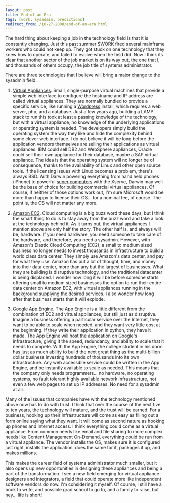 ```yaml
---
layout: post
title: End of an Era
tags: [work, sysadmin, predictions]
redirect_from: /10-27-2008/end-of-an-era.html
---
```


The hard thing about keeping a job in the technology field is that it is constantly changing.  Just this past summer $WORK fired several mainframe workers who could not keep up.  They got stuck on one technology that they knew how to operate, and failed to evolve when the field did.  Now I think its clear that another sector of the job market is on its way out, the one that I, and thousands of others occupy, the job title of systems administrator.

There are three technologies that I believe will bring a major change to the sysadmin field.

1.  [Virtual Appliances][1].  Small, single-purpose virtual machines that provide a simple web interface to configure the hostname and IP address are called virtual appliances.  They are normally bundled to provide a specific service, like running a [Wordpress][2] install, which requires a web server, php, and a database.  Just a few years ago, building a LAMP stack to run this took at least a passing knowledge of the technology, but with a virtual appliance, no knowledge of the underlying applications or operating system is needed. The developers simply build the operating system the way they like and hide the complexity behind some clever web interface.  I do not believe it will be long before the application vendors themselves are selling their applications as virtual appliances.  IBM could sell DB2 and WebSphere appliances, Oracle could sell their own appliance for their database, maybe a SAP virtual appliance.  The idea is that the operating system will no longer be of consequence, thanks to the availability of Linux and other open source tools.  If the licensing issues with Linux becomes a problem, there's always BSD.  With Darwin powering everything from hand held phones (iPhone) to powerful [super computers][3] with the Xserve, Darwin may well be the base of choice for building commercial virtual appliances.  Of course, if neither of those options work out, I'm sure Microsoft would be more than happy to license their OS... for a nominal fee, of course.  The point is, the OS will not matter any more.

2.  [Amazon EC2][4].  Cloud computing is a big buzz word these days, but I think the smart thing to do is to stay away from the buzz word and take a look at the technology behind it.  As it turns out, the virtual appliances I mention above are only half the story.  The other half is, and always will be, hardware.  If you need hardware, you need someone to take care of the hardware, and therefore, you need a sysadmin.  However, with Amazon's Elastic Cloud Computing (EC2), a small to medium sized business no longer needs to invest thousands in infrastructure to build a world class data center.  They simply use Amazon's data center, and pay for what they use.  Amazon has put a lot of thought, time, and money into their data center, more than any but the largest of businesses.  What they  are building is disruptive technology, and the traditional datacenter is being displaced.  I wonder how long it will be before someone starts offering small to medium sized businesses the option to run their entire data center on Amazon EC2, with virtual appliances running in the background supplying the desired services.  I also wonder how long after that business starts that it will explode.

3.  [Google App Engine][5].  The App Engine is a little different from the combination of EC2 and virtual appliances, but still just as disruptive.  Imagine a business offering a particular service over the Internet, they want to be able to scale when needed, and they want very little cost at the beginning.  If they write their application in python, they have it made.  The App Engine will host the application on Google's infrastructure, giving it the speed, redundancy, and ability to scale that it needs to compete.  With the App Engine, the college student in his dorm has just as much ability to build the next great thing as the multi-billion dollar business investing hundreds of thousands into its own infrastructure.  Any web accessible service could be written in the App Engine, and be instantly available to scale as needed.  This means that the company only needs programmers... no hardware, no operating systems, no fault tolerant highly available network infrastructure, not even a few web pages to set up IP addresses. No need for a sysadmin at all.

Many of the issues that companies have with the technology mentioned above now has to do with trust.  I think that over the course of the next five to ten years, the technology will mature, and the trust will be earned.  For a business, hooking up their infrastructure will come as easy as filling out a form online saying what they want.  It will come as second nature as hooking up phones and Internet access.  I think everything could come as a virtual appliance.  From common needs like email and file sharing to more complex needs like Content Management On-Demand, everything could be run from a virtual appliance.  The vendor installs the OS, makes sure it is configured just right, installs the application, does the same for it, packages it up, and makes millions.

This makes the career field of systems administrator much smaller, but it also opens up new opportunities in designing these appliances and being a part of the transformation.  I see a new field emerging for virtual appliance designers and integrators, a field that could operate more like independent software vendors do now.  I'm considering it myself.  Of course, I still have a book to write, and possible grad school to go to, and a family to raise, but hey... life is short!

[1]: http://www.google.com/search?client=safari&amp;rls=en-us&amp;q=Virtual+Appliances&amp;ie=UTF-8&amp;oe=UTF-8
[2]: http://www.vmware.com/appliances/directory/782
[3]: http://www.arc.vt.edu/arc/SystemX/
[4]: http://aws.amazon.com/ec2/
[5]: http://code.google.com/appengine/
